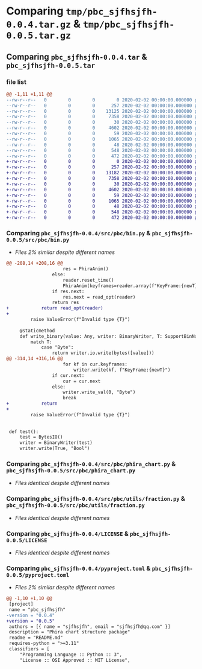 # Comparing `tmp/pbc_sjfhsjfh-0.0.4.tar.gz` & `tmp/pbc_sjfhsjfh-0.0.5.tar.gz`

## Comparing `pbc_sjfhsjfh-0.0.4.tar` & `pbc_sjfhsjfh-0.0.5.tar`

### file list

```diff
@@ -1,11 +1,11 @@
--rw-r--r--   0        0        0        0 2020-02-02 00:00:00.000000 pbc_sjfhsjfh-0.0.4/requirements.txt
--rw-r--r--   0        0        0      257 2020-02-02 00:00:00.000000 pbc_sjfhsjfh-0.0.4/src/pbc/__init__.py
--rw-r--r--   0        0        0    13125 2020-02-02 00:00:00.000000 pbc_sjfhsjfh-0.0.4/src/pbc/bin.py
--rw-r--r--   0        0        0     7358 2020-02-02 00:00:00.000000 pbc_sjfhsjfh-0.0.4/src/pbc/phira_chart.py
--rw-r--r--   0        0        0       30 2020-02-02 00:00:00.000000 pbc_sjfhsjfh-0.0.4/src/pbc/utils/__init__.py
--rw-r--r--   0        0        0     4602 2020-02-02 00:00:00.000000 pbc_sjfhsjfh-0.0.4/src/pbc/utils/fraction.py
--rw-r--r--   0        0        0       59 2020-02-02 00:00:00.000000 pbc_sjfhsjfh-0.0.4/.gitignore
--rw-r--r--   0        0        0     1065 2020-02-02 00:00:00.000000 pbc_sjfhsjfh-0.0.4/LICENSE
--rw-r--r--   0        0        0       48 2020-02-02 00:00:00.000000 pbc_sjfhsjfh-0.0.4/README.md
--rw-r--r--   0        0        0      548 2020-02-02 00:00:00.000000 pbc_sjfhsjfh-0.0.4/pyproject.toml
--rw-r--r--   0        0        0      472 2020-02-02 00:00:00.000000 pbc_sjfhsjfh-0.0.4/PKG-INFO
+-rw-r--r--   0        0        0        0 2020-02-02 00:00:00.000000 pbc_sjfhsjfh-0.0.5/requirements.txt
+-rw-r--r--   0        0        0      257 2020-02-02 00:00:00.000000 pbc_sjfhsjfh-0.0.5/src/pbc/__init__.py
+-rw-r--r--   0        0        0    13182 2020-02-02 00:00:00.000000 pbc_sjfhsjfh-0.0.5/src/pbc/bin.py
+-rw-r--r--   0        0        0     7358 2020-02-02 00:00:00.000000 pbc_sjfhsjfh-0.0.5/src/pbc/phira_chart.py
+-rw-r--r--   0        0        0       30 2020-02-02 00:00:00.000000 pbc_sjfhsjfh-0.0.5/src/pbc/utils/__init__.py
+-rw-r--r--   0        0        0     4602 2020-02-02 00:00:00.000000 pbc_sjfhsjfh-0.0.5/src/pbc/utils/fraction.py
+-rw-r--r--   0        0        0       59 2020-02-02 00:00:00.000000 pbc_sjfhsjfh-0.0.5/.gitignore
+-rw-r--r--   0        0        0     1065 2020-02-02 00:00:00.000000 pbc_sjfhsjfh-0.0.5/LICENSE
+-rw-r--r--   0        0        0       48 2020-02-02 00:00:00.000000 pbc_sjfhsjfh-0.0.5/README.md
+-rw-r--r--   0        0        0      548 2020-02-02 00:00:00.000000 pbc_sjfhsjfh-0.0.5/pyproject.toml
+-rw-r--r--   0        0        0      472 2020-02-02 00:00:00.000000 pbc_sjfhsjfh-0.0.5/PKG-INFO
```

### Comparing `pbc_sjfhsjfh-0.0.4/src/pbc/bin.py` & `pbc_sjfhsjfh-0.0.5/src/pbc/bin.py`

 * *Files 2% similar despite different names*

```diff
@@ -208,14 +208,16 @@
                     res = PhiraAnim()
                 else:
                     reader.reset_time()
                     PhiraAnim(keyframes=reader.array(f"KeyFrame:{newT}"))
                 if res.next:
                     res.next = read_opt(reader)
                 return res
+            return read_opt(reader)
+
         raise ValueError(f"Invalid type {T}")
 
     @staticmethod
     def write_binary(value: Any, writer: BinaryWriter, T: SupportBinName):
         match T:
             case "Byte":
                 return writer.io.write(bytes([value]))
@@ -314,14 +316,16 @@
                     for kf in cur.keyframes:
                         writer.write(kf, f"KeyFrame:{newT}")
                 if cur.next:
                     cur = cur.next
                 else:
                     writer.write_val(0, "Byte")
                     break
+            return
+
         raise ValueError(f"Invalid type {T}")
 
 
 def test():
     test = BytesIO()
     writer = BinaryWriter(test)
     writer.write(True, "Bool")
```

### Comparing `pbc_sjfhsjfh-0.0.4/src/pbc/phira_chart.py` & `pbc_sjfhsjfh-0.0.5/src/pbc/phira_chart.py`

 * *Files identical despite different names*

### Comparing `pbc_sjfhsjfh-0.0.4/src/pbc/utils/fraction.py` & `pbc_sjfhsjfh-0.0.5/src/pbc/utils/fraction.py`

 * *Files identical despite different names*

### Comparing `pbc_sjfhsjfh-0.0.4/LICENSE` & `pbc_sjfhsjfh-0.0.5/LICENSE`

 * *Files identical despite different names*

### Comparing `pbc_sjfhsjfh-0.0.4/pyproject.toml` & `pbc_sjfhsjfh-0.0.5/pyproject.toml`

 * *Files 2% similar despite different names*

```diff
@@ -1,10 +1,10 @@
 [project]
 name = "pbc_sjfhsjfh"
-version = "0.0.4"
+version = "0.0.5"
 authors = [{ name = "sjfhsjfh", email = "sjfhsjfh@qq.com" }]
 description = "Phira chart structure package"
 readme = "README.md"
 requires-python = ">=3.11"
 classifiers = [
     "Programming Language :: Python :: 3",
     "License :: OSI Approved :: MIT License",
```

